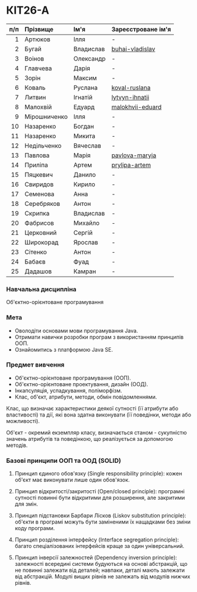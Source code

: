 # КІТ26-А

| п/п |   Прізвище   |    Ім'я   |                   Зареєстроване ім'я                    |
|----:|:-------------|:----------|:--------------------------------------------------------|
| 1   | Артюков      | Ілля      |                            -                            |
| 2   | Бугай        | Владислав | [buhai-vladislav](https://github.com/buhai-vladislav)   |
| 3   | Воінов       | Олександр |                            -                            |
| 4   | Главчева     | Дарія     |                            -                            |
| 5   | Зорін        | Максим    |                            -                            |
| 6   | Коваль       | Руслана   | [koval-ruslana](https://github.com/koval-ruslana)       |
| 7   | Литвин       | Ігнатій   | [lytvyn-ihnatii](https://github.com/lytvyn-ihnatii)     |
| 8   | Малохвій     | Едуард    | [malokhvii-eduard](https://github.com/malokhvii-eduard) |
| 9   | Мірошниченко | Ілля      |                            -                            |
| 10  | Назаренко    | Богдан    |                            -                            |
| 11  | Назаренко    | Микита    |                            -                            |
| 12  | Недільченко  | Вячеслав  |                            -                            |
| 13  | Павлова      | Марія     | [pavlova-maryia](https://github.com/pavlova-maryia)     |
| 14  | Приліпа      | Артем     | [prylipa-artem](https://github.com/prylipa-artem)       |
| 15  | Пяцкевич     | Данило    |                            -                            |
| 16  | Свиридов     | Кирило    |                            -                            |
| 17  | Семенова     | Анна      |                            -                            |
| 18  | Серебряков   | Антон     |                            -                            |
| 19  | Скрипка      | Владислав |                            -                            |
| 20  | Фабрисов     | Михайло   |                            -                            |
| 21  | Церковний    | Сергій    |                            -                            |
| 22  | Широкорад    | Ярослав   |                            -                            |
| 23  | Cітенко      | Антон     |                            -                            |
| 24  | Бабаєв       | Фуад      |                            -                            |
| 25  | Дадашов      | Камран    |                            -                            |

### Навчальна дисципліна
Об'єктно-орієнтоване програмування

### Мета
- Оволодіти основами мови програмування Java.
- Отримати навички розробки програм з використанням принципів ООП.
- Ознайомитись з платформою Java SE.

### Предмет вивчення
- Об'єктно-орієнтоване програмування (ООП).
- Об'єктно-орієнтоване проектування, дизайн (ООД).
- Інкапсуляція, успадкування, поліморфізм.
- Клас, об'єкт, атрибути, методи, обмін повідомленнями.

Клас, що визначає характеристики деякої сутності (її атрибути або властивості) та дії, які вона здатна виконувати (її поведінки, методи або можливості).

Об'єкт - окремий екземпляр класу, визначається станом - сукупністю значень атрибутів та поведінкою, що реалізується за допомогою методів.

### Базові принципи ООП та ООД (SOLID)

1. Принцип єдиного обов'язку (Single responsibility principle): кожен об'єкт має виконувати лише один обов'язок.

2. Принцип відкритості/закритості (Open/closed principle): програмні сутності повинні бути відкритими для розширення, але закритими для змін.

3. Принцип підстановки Барбари Лісков (Liskov substitution principle): об'єкти в програмі можуть бути заміненими їх нащадками без зміни коду програми.

4. Принцип розділення інтерфейсу (Interface segregation principle): багато спеціалізованих інтерфейсів краще за один універсальний.

5. Принцип інверсії залежностей (Dependency inversion principle): залежності всередині системи будуються на основі абстракцій, що не повинні залежати від деталей; навпаки, деталі мають залежати від абстракцій. Модулі вищих рівнів не залежать від модулів нижчих рівнів.

